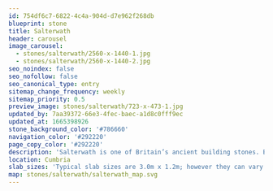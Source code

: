 ```yaml
---
id: 754df6c7-6822-4c4a-904d-d7e962f268db
blueprint: stone
title: Salterwath
header: carousel
image_carousel:
  - stones/salterwath/2560-x-1440-1.jpg
  - stones/salterwath/2560-x-1440-2.jpg
seo_noindex: false
seo_nofollow: false
seo_canonical_type: entry
sitemap_change_frequency: weekly
sitemap_priority: 0.5
preview_image: stones/salterwath/723-x-473-1.jpg
updated_by: 7aa39372-66e3-4fec-baec-a1d8c0fff9ec
updated_at: 1665398926
stone_background_color: '#786660'
navigation_color: '#292220'
page_copy_color: '#292220'
description: 'Salterwath is one of Britain’s ancient building stones. Britannicus has taken this highly respected stone and polished it to create an eyecatching example of stone. The polished stone results in a rich, chocolate brown shade with light and dark brown swirls, punctuated by some fine white calcite lines and the occasional small pink/white calcite rose.'
location: Cumbria
slab_sizes: 'Typical slab sizes are 3.0m x 1.2m; however they can vary.'
map: stones/salterwath/salterwath_map.svg
---
```

